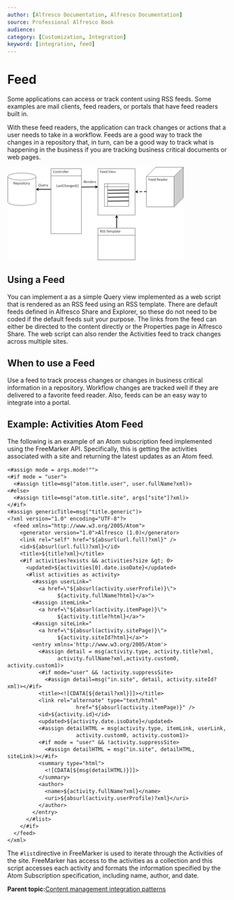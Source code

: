 ```yaml
---
author: [Alfresco Documentation, Alfresco Documentation]
source: Professional Alfresco Book
audience: 
category: [Customization, Integration]
keyword: [integration, feed]
---
```


# Feed

Some applications can access or track content using RSS feeds. Some examples are mail clients, feed readers, or portals that have feed readers built in.

With these feed readers, the application can track changes or actions that a user needs to take in a workflow. Feeds are a good way to track the changes in a repository that, in turn, can be a good way to track what is happening in the business if you are tracking business critical documents or web pages.

![](../images/17-16.png)

## Using a Feed

You can implement a as a simple Query view implemented as a web script that is rendered as an RSS feed using an RSS template. There are default feeds defined in Alfresco Share and Explorer, so these do not need to be coded if the default feeds suit your purpose. The links from the feed can either be directed to the content directly or the Properties page in Alfresco Share. The web script can also render the Activities feed to track changes across multiple sites.

## When to use a Feed

Use a feed to track process changes or changes in business critical information in a repository. Workflow changes are tracked well if they are delivered to a favorite feed reader. Also, feeds can be an easy way to integrate into a portal.

## Example: Activities Atom Feed

The following is an example of an Atom subscription feed implemented using the FreeMarker API. Specifically, this is getting the activities associated with a site and returning the latest updates as an Atom feed.

```
<#assign mode = args.mode!"">
<#if mode = "user">
  <#assign title=msg("atom.title.user", user.fullName?xml)>
<#else>
  <#assign title=msg("atom.title.site", args["site"]?xml)>
</#if>
<#assign genericTitle=msg("title.generic")>
<?xml version="1.0" encoding="UTF-8"?>
  <feed xmlns="http://www.w3.org/2005/Atom">
    <generator version="1.0">Alfresco (1.0)</generator>
    <link rel="self" href="${absurl(url.full)?xml}" />
    <id>${absurl(url.full)?xml}</id>
    <title>${title?xml}</title>
    <#if activities?exists && activities?size &gt; 0>
      <updated>${activities[0].date.isoDate}</updated>
      <#list activities as activity>
        <#assign userLink="
          <a href=\"${absurl(activity.userProfile)}\">
                ${activity.fullName?html}</a>">
        <#assign itemLink="
          <a href=\"${absurl(activity.itemPage)}\">
                ${activity.title?html}</a>">
        <#assign siteLink="
          <a href=\"${absurl(activity.sitePage)}\">
                ${activity.siteId?html}</a>">
        <entry xmlns='http://www.w3.org/2005/Atom'>
          <#assign detail = msg(activity.type, activity.title?xml,
                activity.fullName?xml,activity.custom0, activity.custom1)>
          <#if mode="user" && !activity.suppressSite>
            <#assign detail=msg("in.site", detail, activity.siteId?xml)></#if>
          <title><![CDATA[${detail?xml}]]></title>
          <link rel="alternate" type="text/html"
                      href="${absurl(activity.itemPage)}" />
          <id>${activity.id}</id>
          <updated>${activity.date.isoDate}</updated>
          <#assign detailHTML = msg(activity.type, itemLink, userLink,
                      activity.custom0, activity.custom1)>
          <#if mode = "user" && !activity.suppressSite>
            <#assign detailHTML = msg("in.site", detailHTML, siteLink)></#if>
          <summary type="html">
            <![CDATA[${msg(detailHTML)}]]>
          </summary>
          <author>
            <name>${activity.fullName?xml}</name>
            <uri>${absurl(activity.userProfile)?xml}</uri>
          </author>
        </entry>
      </#list>
    </#if>
  </feed>
</xml>
```

The `#list`directive in FreeMarker is used to iterate through the Activities of the site. FreeMarker has access to the activities as a collection and this script accesses each activity and formats the information specified by the Atom Subscription specification, including name, author, and date.

**Parent topic:**[Content management integration patterns](../concepts/integration-patterns.md)

